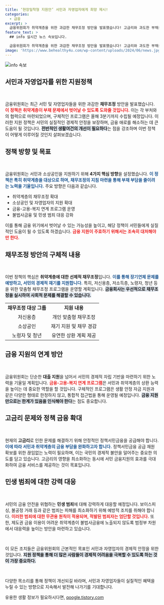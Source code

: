 ```yaml
---
title: ‘현장밀착형 지원안’ 서민과 자영업자에게 희망 제시!
categories:
  - 금융
excerpt: >
  금융위원회가 취약계층을 위한 과감한 채무조정 방안을 발표했습니다! 고금리와 과도한 부채로 힘든 소상공인, 자영업자들을 위한 실질적인 지원이 기대됩니다. 이번 정책이 어떻게 현실을 바꿀지 궁금하시다면 클릭하세요!
feature_text: >
  ## info 실시간 뉴스 속보입니다.

  금융위원회가 취약계층을 위한 과감한 채무조정 방안을 발표했습니다! 고금리와 과도한 부채로 힘든 소상공인, 자영업자들을 위한 실질적인 지원이 기대됩니다. 이번 정책이 어떻게 현실을 바꿀지 궁금하시다면 클릭하세요!
image: 'https://www.behealthy4u.com/wp-content/uploads/2024/06/news.jpg'
---
```


<p><img src="https://www.behealthy4u.com/wp-content/uploads/2024/06/news.jpg" alt="info 속보" /></p>

<h2 data-ke-size="size26">서민과 자영업자를 위한 지원정책</h2>

<p data-ke-size="size16">&nbsp;</p>

<p>금융위원회는 최근 서민 및 자영업자들을 위한 과감한 <b>채무조정</b> 방안을 발표했습니다. <b><span style="color: #ee2323;">이 정책은 취약계층이 부채 문제에서 벗어날 수 있도록 도와줄 것입니다.</span></b> 이는 각 부처와의 협력으로 마련되었으며, 구체적인 프로그램은 올해 3분기까지 수립될 예정입니다. 이러한 지원 정책은 서민의 실질적인 경제적 안정을 보장하며, 금융 애로를 해소하는 데 큰 도움이 될 것입니다. <b><span style="background-color: #21538527;">전반적인 생활여건의 개선이 필요하다</span></b>는 점을 강조하며 이번 정책이 어떻게 이루어질 것인지 살펴보겠습니다.</p>

<h2 data-ke-size="size26">정책 방향 및 목표</h2>

<p data-ke-size="size16">&nbsp;</p>

<p>금융위원회는 서민과 소상공인을 지원하기 위해 <b>4가지 핵심 방향</b>을 설정했습니다. <b><span style="color: #1a5490;">이 정책은 특히 취약계층을 대상으로 하며, 채무조정의 지침 마련을 통해 부채 부담을 줄이려는 노력을 기울입니다.</span></b> 주요 방향은 다음과 같습니다. </p>

<ul>
    <li>취약계층의 채무조정 확대</li>
    <li>소상공인 및 자영업자의 지원 확대</li>
    <li>금융-고용-복지 연계 프로그램 운영</li>
    <li>불법사금융 및 민생 범죄 대응 강화</li>
</ul>

<p>이를 통해 금융 위기에서 벗어날 수 있는 가능성을 높이고, 해당 정책이 서민들에게 실질적인 도움이 될 수 있도록 하겠습니다. <b><span style="color: #ee2323;">금융 지원이 주효하기 위해서는 조속히 대처해야만 한다.</span></b> </p>

<h2 data-ke-size="size26">채무조정 방안의 구체적 내용</h2>

<p data-ke-size="size16">&nbsp;</p>

<p>이번 정책의 핵심은 <b>취약계층에 대한 선제적 채무조정</b>입니다. <b><span style="color: #1a5490;">이를 통해 장기연체 문제를 예방하고, 서민의 경제적 재기를 지원합니다.</span></b> 특히, 저신용층, 저소득층, 노령자, 청년 등을 위한 맞춤형 채무조정 프로그램을 운영할 계획입니다. <b><span style="background-color: #21538527;">금융회사는 우선적으로 채무조정을 실시하여 사회적 문제를 해결할 수 있습니다.</span></b> </p>

<table>
    <tr>
        <td style="text-align: center; height: 17px;"><b>채무조정 대상 그룹</b></td>
        <td style="text-align: center; height: 17px;"><b>지원 내용</b></td>
    </tr>
    <tr>
        <td style="text-align: center; height: 17px;">저신용층</td>
        <td style="text-align: center; height: 17px;">개인 맞춤형 채무조정</td>
    </tr>
    <tr>
        <td style="text-align: center; height: 17px;">소상공인</td>
        <td style="text-align: center; height: 17px;">재기 지원 및 채무 경감</td>
    </tr>
    <tr>
        <td style="text-align: center; height: 17px;">노령자 및 청년</td>
        <td style="text-align: center; height: 17px;">유연한 상환 계획 제공</td>
    </tr>
</table>

<h2 data-ke-size="size26">금융 지원의 연계 방안</h2>

<p data-ke-size="size16">&nbsp;</p>

<p>금융위원회는 단순한 <b>대출 지원</b>을 넘어서 서민의 경제적 자립 기반을 마련하기 위한 노력을 기울일 계획입니다. <b><span style="color: #ee2323;">금융-고용-복지 연계 프로그램</span></b>은 서민과 취약계층의 상환 능력을 높이는 데 중요한 역할을 할 것입니다. 구체적인 프로그램은 생활 안정 자금 지원과 같은 다양한 형태로 한정하지 않고, 통합적 접근법을 통해 운영될 예정입니다. <b><span style="background-color: #21538527;">금융 지원만으로는 한계가 있음을 인식해야 한다</span></b>는 점도 중요합니다.</p>

<h2 data-ke-size="size26">고금리 문제와 정책 금융 확대</h2>

<p data-ke-size="size16">&nbsp;</p>

<p>현재의 <b>고금리</b>로 인한 문제를 해결하기 위해 안정적인 정책서민금융을 공급해야 합니다. <b><span style="color: #1a5490;">이에 따라 서민과 취약계층의 금융 부담을 완화하고자 합니다.</span></b> 정책서민금융 공급 재원 확보를 위한 끊임없는 노력이 필요하며, 이는 국민의 경제적 불안을 덜어주는 중요한 의도를 담고 있습니다. 고금리의 영향을 최소화하는 동시에 서민 금융지원의 효과를 극대화하여 금융 서비스를 제공하는 것이 목표입니다. </p>

<h2 data-ke-size="size26">민생 범죄에 대한 강력 대응</h2>

<p data-ke-size="size16">&nbsp;</p>

<p>서민의 금융 안전을 위협하는 <b>민생 범죄</b>에 대해 강력하게 대응할 예정입니다. 보이스피싱, 불공정 거래 등과 같은 범죄는 피해를 최소화하기 위해 예방적 조치를 취해야 합니다. <b><span style="color: #ee2323;">이러한 범죄에 대한 무관용 원칙이 적용되며, 적발된 범죄자는 엄단할 것입니다.</span></b> 또한, 제도권 금융 이용이 어려운 취약계층이 불법사금융에 노출되지 않도록 범정부 차원에서 대응력을 높이는 방안을 마련하고 있습니다. </p>

<p data-ke-size="size16">&nbsp;</p>

<p>이 모든 조치들은 금융위원회의 근본적인 목표인 서민과 자영업자의 경제적 안정을 위한 것입니다. <b><span style="background-color: #21538527;">지원 정책을 통해 더 많은 사람들이 경제적 어려움을 극복할 수 있도록 하는 것이 가장 중요하다.</span></b> </p>

<p data-ke-size="size16">&nbsp;</p>

<p>다양한 목소리를 통해 정책이 개선되길 바라며, 서민과 자영업자들이 실질적인 혜택을 누릴 수 있는 방향으로 지속해서 발전해 나가기를 기대합니다.</p>
유용한 생활 정보가 필요하시다면, <a href="https://qoogle.tistory.com" rel="dofollow">qoogle.tistory.com</a>


